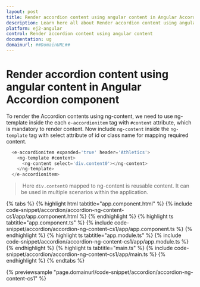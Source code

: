 ```yaml
---
layout: post
title: Render accordion content using angular content in Angular Accordion component | Syncfusion
description: Learn here all about Render accordion content using angular content in Syncfusion Angular Accordion component of Syncfusion Essential JS 2 and more.
platform: ej2-angular
control: Render accordion content using angular content 
documentation: ug
domainurl: ##DomainURL##
---
```


# Render accordion content using angular content in Angular Accordion component

To render the Accordion contents using ng-content, we need to use ng-template inside the each `e-accordionitem` tag with `#content` attribute, which is mandatory to render content. Now include `ng-content` inside the `ng-template` tag with select attribute of id or class name for mapping required content.

```javascript
  <e-accordionitem expanded='true' header='Athletics'>
    <ng-template #content>
      <ng-content select='div.content0'></ng-content>
    </ng-template>
  </e-accordionitem>
```

> Here `div.content0` mapped to ng-content is reusable content. It can be used in multiple scenarios within the application.

{% tabs %}
{% highlight html tabtitle="app.component.html" %}
{% include code-snippet/accordion/accordion-ng-content-cs1/app/app.component.html %}
{% endhighlight %}
{% highlight ts tabtitle="app.component.ts" %}
{% include code-snippet/accordion/accordion-ng-content-cs1/app/app.component.ts %}
{% endhighlight %}
{% highlight ts tabtitle="app.module.ts" %}
{% include code-snippet/accordion/accordion-ng-content-cs1/app/app.module.ts %}
{% endhighlight %}
{% highlight ts tabtitle="main.ts" %}
{% include code-snippet/accordion/accordion-ng-content-cs1/app/main.ts %}
{% endhighlight %}
{% endtabs %}
  
{% previewsample "page.domainurl/code-snippet/accordion/accordion-ng-content-cs1" %}
